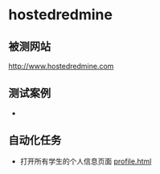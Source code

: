 # hostedredmine

## 被测网站
http://www.hostedredmine.com

## 测试案例
* 

## 自动化任务
* 打开所有学生的个人信息页面  [profile.html](https://github.com/wangding/seIDE/blob/master/hostedredmine/profile.html)
 
